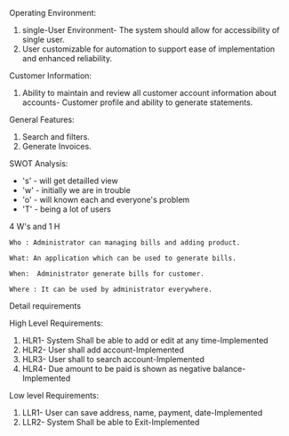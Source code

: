 Operating Environment:
 1) single-User Environment- The system should allow for accessibility of single user.
 2) User customizable for automation to support ease of implementation
and enhanced reliability.

Customer Information:
 1) Ability to maintain and review all customer account information about
accounts- Customer profile and ability to generate statements.

General Features:
 1) Search and filters.
 2) Generate Invoices.
 
SWOT Analysis:
   * 's' - will get detailled view
   * 'w' - initially we are in trouble
   * 'o' - will known each and everyone's problem
   * 'T' - being a lot of users
 
4 W's and 1 H

    Who : Administrator can managing bills and adding product.

    What: An application which can be used to generate bills.

    When:  Administrator generate bills for customer.

    Where : It can be used by administrator everywhere.
  
Detail requirements

High Level Requirements:

 1) HLR1-	System Shall be able to add or edit at any time-Implemented
 2) HLR2-	User shall add account-Implemented
 3) HLR3- User shall to search account-Implemented
 4) HLR4-	Due amount to be paid is shown as negative balance-Implemented

Low level Requirements:

 1) LLR1-	User can save address, name, payment, date-Implemented
 2) LLR2-	System Shall be able to Exit-Implemented
